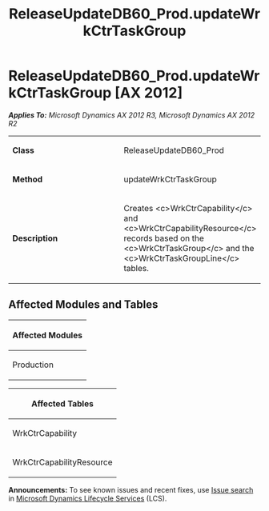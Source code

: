 ﻿---
title: ReleaseUpdateDB60_Prod.updateWrkCtrTaskGroup
TOCTitle: ReleaseUpdateDB60_Prod.updateWrkCtrTaskGroup
ms:assetid: 7bcfa77f-5207-85f6-8976-acc58db0a97d
ms:mtpsurl: https://msdn.microsoft.com/en-us/library/JJ719454(v=AX.60)
ms:contentKeyID: 49709244
ms.date: 05/18/2015
mtps_version: v=AX.60
---

# ReleaseUpdateDB60\_Prod.updateWrkCtrTaskGroup [AX 2012]


_**Applies To:** Microsoft Dynamics AX 2012 R3, Microsoft Dynamics AX 2012 R2_

<table>
<colgroup>
<col style="width: 50%" />
<col style="width: 50%" />
</colgroup>
<tbody>
<tr class="odd">
<td><p><strong>Class</strong></p></td>
<td><p>ReleaseUpdateDB60_Prod</p></td>
</tr>
<tr class="even">
<td><p><strong>Method</strong></p></td>
<td><p>updateWrkCtrTaskGroup</p></td>
</tr>
<tr class="odd">
<td><p><strong>Description</strong></p></td>
<td><p>Creates &lt;c&gt;WrkCtrCapability&lt;/c&gt; and &lt;c&gt;WrkCtrCapabilityResource&lt;/c&gt; records based on the &lt;c&gt;WrkCtrTaskGroup&lt;/c&gt; and the &lt;c&gt;WrkCtrTaskGroupLine&lt;/c&gt; tables.</p></td>
</tr>
</tbody>
</table>


## Affected Modules and Tables

<table>
<colgroup>
<col style="width: 100%" />
</colgroup>
<thead>
<tr class="header">
<th><p>Affected Modules</p></th>
</tr>
</thead>
<tbody>
<tr class="odd">
<td><p>Production</p></td>
</tr>
</tbody>
</table>


<table>
<colgroup>
<col style="width: 100%" />
</colgroup>
<thead>
<tr class="header">
<th><p>Affected Tables</p></th>
</tr>
</thead>
<tbody>
<tr class="odd">
<td><p>WrkCtrCapability</p></td>
</tr>
<tr class="even">
<td><p>WrkCtrCapabilityResource</p></td>
</tr>
</tbody>
</table>

  
**Announcements:** To see known issues and recent fixes, use [Issue search](http://go.microsoft.com/fwlink/?linkid=389258) in [Microsoft Dynamics Lifecycle Services](http://go.microsoft.com/fwlink/?linkid=306505) (LCS).

